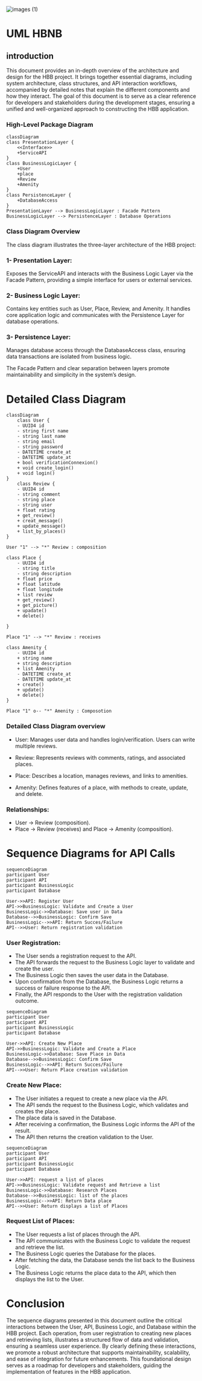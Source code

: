 ![images (1)](https://github.com/user-attachments/assets/8406017c-c847-43fd-b88c-d5bc6c3c115f)

# UML HBNB


## introduction

This document provides an in-depth overview of the architecture and design for the HBB project. It brings together essential diagrams, including system architecture, class structures, and API interaction workflows, accompanied by detailed notes that explain the different components and how they interact. The goal of this document is to serve as a clear reference for developers and stakeholders during the development stages, ensuring a unified and well-organized approach to constructing the HBB application.

### High-Level Package Diagram

```mermaid
classDiagram
class PresentationLayer {
    <<Interface>>
    +ServiceAPI
}
class BusinessLogicLayer {
    +User
    +place
    +Review
    +Amenity
}
class PersistenceLayer {
    +DatabaseAccess
}
PresentationLayer --> BusinessLogicLayer : Facade Pattern
BusinessLogicLayer --> PersistenceLayer : Database Operations
```

### Class Diagram Overview

The class diagram illustrates the three-layer architecture of the HBB project:

### 1- Presentation Layer:
Exposes the ServiceAPI and interacts with the Business Logic Layer via the Facade Pattern, providing a simple interface for users or external services.

### 2- Business Logic Layer:
Contains key entities such as User, Place, Review, and Amenity. It handles core application logic and communicates with the Persistence Layer for database operations.

### 3- Persistence Layer:
Manages database access through the DatabaseAccess class, ensuring data transactions are isolated from business logic.

The Facade Pattern and clear separation between layers promote maintainability and simplicity in the system’s design.

# Detailed Class Diagram
```mermaid 
classDiagram
    class User {
    - UUID4 id
    - string first name
    - string last name
    - string email
    - string password
    - DATETIME create_at
    - DATETIME update_at
    + bool verificationConnexion()
    + void create_login()
    + void login()
}
    class Review {
    - UUID4 id
    - string comment
    - string place
    - string user
    + float rating
    + get_review()
    + creat_message()
    + update_message()
    + list_by_places()
}

User "1" --> "*" Review : composition

class Place {
    - UUID4 id
    - string title
    - string description
    + float price
    + float latitude
    + float longitude
    + list review
    + get_review()
    + get_picture()
    + upadate()
    + delete()

}

Place "1" --> "*" Review : receives

class Amenity {
    - UUID4 id
    + string name
    + string description
    + list Amenity
    - DATETIME create_at
    - DATETIME update_at
    + create()
    + update()
    + delete()
}

Place "1" o-- "*" Amenity : Composotion
```
### Detailed Class Diagram overview

- User: Manages user data and handles login/verification. Users can write multiple reviews.

- Review: Represents reviews with comments, ratings, and associated places.

- Place: Describes a location, manages reviews, and links to amenities.

- Amenity: Defines features of a place, with methods to create, update, and delete.

### Relationships:

- User → Review (composition).
- Place → Review (receives) and Place → Amenity (composition).

# Sequence Diagrams for API Calls

```mermaid
sequenceDiagram
participant User
participant API
participant BusinessLogic
participant Database

User->>API: Register User
API->>BusinessLogic: Validate and Create a User
BusinessLogic->>Database: Save user in Data
Database-->>BusinessLogic: Confirm Save
BusinessLogic-->>API: Return Succes/Failure
API-->>User: Return registration validation
```

### User Registration:

- The User sends a registration request to the API.
- The API forwards the request to the Business Logic layer to validate and create the user.
- The Business Logic then saves the user data in the Database.
- Upon confirmation from the Database, the Business Logic returns a success or failure response to the API.
- Finally, the API responds to the User with the registration validation outcome.

```mermaid
sequenceDiagram
participant User
participant API
participant BusinessLogic
participant Database

User->>API: Create New Place
API->>BusinessLogic: Validate and Create a Place
BusinessLogic->>Database: Save Place in Data
Database-->>BusinessLogic: Confirm Save
BusinessLogic-->>API: Return Succes/Failure
API-->>User: Return Place creation validation
```

### Create New Place:

- The User initiates a request to create a new place via the API.
- The API sends the request to the Business Logic, which validates and creates the place.
- The place data is saved in the Database.
- After receiving a confirmation, the Business Logic informs the API of the result.
- The API then returns the creation validation to the User.

```mermaid
sequenceDiagram
participant User
participant API
participant BusinessLogic
participant Database

User->>API: request a list of places
API->>BusinessLogic: Validate request and Retrieve a list
BusinessLogic->>Database: Research Places
Database-->>BusinessLogic: list of the places
BusinessLogic-->>API: Return Data place
API-->>User: Return displays a list of Places
```

### Request List of Places:

- The User requests a list of places through the API.
- The API communicates with the Business Logic to validate the request and retrieve the list.
- The Business Logic queries the Database for the places.
- After fetching the data, the Database sends the list back to the Business Logic.
- The Business Logic returns the place data to the API, which then displays the list to the User.

# Conclusion

The sequence diagrams presented in this document outline the critical interactions between the User, API, Business Logic, and Database within the HBB project. Each operation, from user registration to creating new places and retrieving lists, illustrates a structured flow of data and validation, ensuring a seamless user experience. By clearly defining these interactions, we promote a robust architecture that supports maintainability, scalability, and ease of integration for future enhancements. This foundational design serves as a roadmap for developers and stakeholders, guiding the implementation of features in the HBB application.


